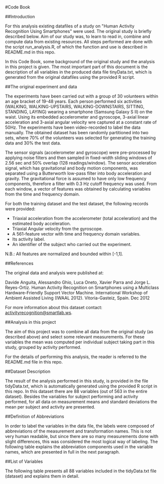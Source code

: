#Code Book

##Introduction

For this analysis existing datafiles of a study on "Human Activity Recognition Using Smartphones" were used. The original study is briefly described below. Aim of our study was, to learn to read in, combine and compute data from existing resources. All steps performed are done with the script run_analysis.R, of which the function and use is described in README.md in this repo. 

In this Code Book, some background of the original study and the analysis in this project is given. The most important part of this document is the description of all variables in the produced data file tinyData.txt, which is generated from the original datafiles using the provided R script.


##The original experiment and data

The experiments have been carried out with a group of 30 volunteers within an age bracket of 19-48 years. Each person performed six activities (WALKING, WALKING-UPSTAIRS, WALKING-DOWNSTAIRS, SITTING, STANDING, LAYING) wearing a smartphone (Samsung Galaxy S II) on the waist. Using its embedded accelerometer and gyroscope, 3-axial linear acceleration and 3-axial angular velocity wre captured at a constant rate of 50Hz. The experiments have been video-recorded to label the data manually. The obtained dataset has been randomly partitioned into two sets, where 70% of the volunteers was selected for generating the training data and 30% the test data. 

The sensor signals (accelerometer and gyroscope) were pre-processed by applying noise filters and then sampled in fixed-width sliding windows of 2.56 sec and 50% overlap (128 readings/window). The sensor acceleration signal, which has gravitational and body motion components, was separated using a Butterworth low-pass filter into body acceleration and gravity. The gravitational force is assumed to have only low frequency components, therefore a filter with 0.3 Hz cutoff frequency was used. From each window, a vector of features was obtained by calculating variables from the time and frequency domain.

For both the training dataset and the test dataset, the following records were provided:
- Triaxial acceleration from the accelerometer (total acceleration) and the estimated body acceleration.
- Triaxial Angular velocity from the gyroscope. 
- A 561-feature vector with time and frequency domain variables. 
- Its activity label. 
- An identifier of the subject who carried out the experiment.

N.B.: All features are normalized and bounded within [-1,1].


##References

The original data and analysis were published at:

Davide Anguita, Alessandro Ghio, Luca Oneto, Xavier Parra and Jorge L. Reyes-Ortiz. Human Activity Recognition on Smartphones using a Multiclass Hardware-Friendly Support Vector Machine. International Workshop of Ambient Assisted Living (IWAAL 2012). Vitoria-Gasteiz, Spain. Dec 2012

For more information about this dataset contact: activityrecognition@smartlab.ws.


##Analysis in this project

The aim of this project was to combine all data from the original study (as described above) and select some relevant measurements. For these variables the mean was computed per individual subject taking part in this study, grouped by activity performed. 

For the details of performing this analysis, the reader is referred to the README.md file in this repo. 


##Dataset Description

The result of the analysis performed in this study, is provided in the file tidyData.txt, which is automatically generated using the provided R script in this repo. In this dataset there are 88 variables (out of 563 in the entire dataset). Besides the variables for subject performing and activity performed, for all data on measurement means and standard deviations the mean per subject and activity are presented. 


##Definition of Abbreviations

In order to label the variables in the data file, the labels were composed of abbreviations of the measurement and transformation names. This is not very human readable, but since there are so many measurements done with slight differences, this was considered the most logical way of labeling. The following table explains the abbreviation components used in the variable names, which are presented in full in the next paragraph. 




##List of Variables

The following table presents all 88 variables included in the tidyData.txt file (dataset) and explains them in detail. 

